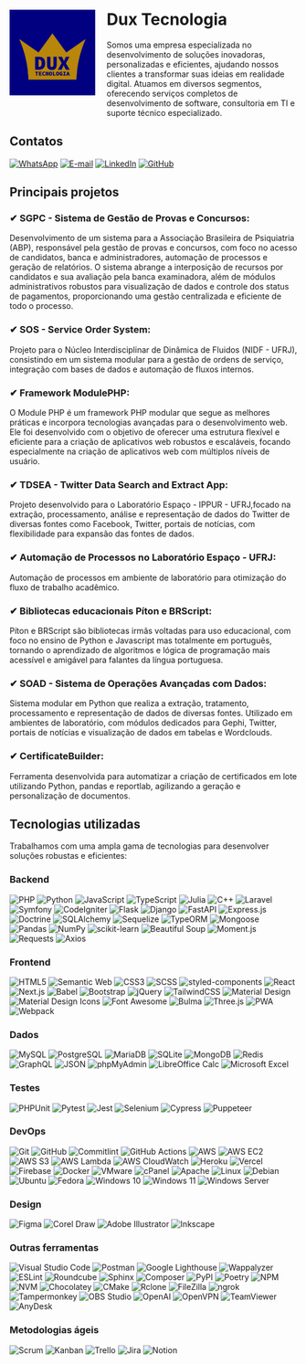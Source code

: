 <div style="display: flex; align-items: center;">
    <img src="assets/logo.png" alt="Logo da Empresa" style="width: 150px; margin-right: 20px;">
    <div>
        <h1>Dux Tecnologia</h2>
        Somos uma empresa especializada no desenvolvimento de soluções inovadoras, personalizadas e eficientes, ajudando nossos clientes a transformar suas ideias em realidade digital. Atuamos em diversos segmentos, oferecendo serviços completos de desenvolvimento de software, consultoria em TI e suporte técnico especializado.
    </div>
</div>

## Contatos

[![WhatsApp](https://img.shields.io/badge/WhatsApp-25D366?style=for-the-badge&logo=whatsapp&logoColor=white)](https://wa.me/5521989032187)
[![E-mail](https://img.shields.io/badge/Email-D14836?style=for-the-badge&logo=gmail&logoColor=white)](mailto:contato@tpereira.com.br)
[![LinkedIn](https://img.shields.io/badge/LinkedIn-0077B5?style=for-the-badge&logo=linkedin&logoColor=white)](https://www.linkedin.com/in/tpereira-com-br/)
[![GitHub](https://img.shields.io/badge/GitHub-181717?style=for-the-badge&logo=github&logoColor=white)](https://github.com/duxtec)


## Principais projetos

### ✔ **SGPC - Sistema de Gestão de Provas e Concursos:**

Desenvolvimento de um sistema para a Associação Brasileira de Psiquiatria (ABP), responsável pela gestão de provas e concursos, com foco no acesso de candidatos, banca e administradores, automação de processos e geração de relatórios. O sistema abrange a interposição de recursos por candidatos e sua avaliação pela banca examinadora, além de módulos administrativos robustos para visualização de dados e controle dos status de pagamentos, proporcionando uma gestão centralizada e eficiente de todo o processo.


### ✔ **SOS - Service Order System:**

Projeto para o Núcleo Interdisciplinar de Dinâmica de Fluidos (NIDF - UFRJ), consistindo em um sistema modular para a gestão de ordens de serviço, integração com bases de dados e automação de fluxos internos.


### ✔ **Framework ModulePHP:**

O Module PHP é um framework PHP modular que segue as melhores práticas e incorpora tecnologias avançadas para o desenvolvimento web. Ele foi desenvolvido com o objetivo de oferecer uma estrutura flexível e eficiente para a criação de aplicativos web robustos e escaláveis, focando especialmente na criação de aplicativos web com múltiplos níveis de usuário.


### ✔ **TDSEA - Twitter Data Search and Extract App:**

Projeto desenvolvido para o Laboratório Espaço - IPPUR - UFRJ,focado na extração, processamento, análise e representação de dados do Twitter de diversas fontes como Facebook, Twitter, portais de notícias, com flexibilidade para expansão das fontes de dados.


### ✔ **Automação de Processos no Laboratório Espaço - UFRJ:**

Automação de processos em ambiente de laboratório para otimização do fluxo de trabalho acadêmico.


### ✔ **Bibliotecas educacionais Píton e BRScript:**

Píton e BRScript são bibliotecas irmãs voltadas para uso educacional, com foco no ensino de Python e Javascript mas totalmente em português, tornando o aprendizado de algoritmos e lógica de programação mais acessível e amigável para falantes da língua portuguesa.


### ✔ **SOAD - Sistema de Operações Avançadas com Dados:**

Sistema modular em Python que realiza a extração, tratamento, processamento e representação de dados de diversas fontes. Utilizado em ambientes de laboratório, com módulos dedicados para Gephi, Twitter, portais de notícias e visualização de dados em tabelas e Wordclouds.


### ✔ **CertificateBuilder:**

Ferramenta desenvolvida para automatizar a criação de certificados em lote utilizando Python, pandas e reportlab, agilizando a geração e personalização de documentos.


## Tecnologias utilizadas

Trabalhamos com uma ampla gama de tecnologias para desenvolver soluções robustas e eficientes:

### Backend
<!-- - #### **Linguagens de Programação:** -->

![PHP](https://img.shields.io/badge/PHP-ffffff?style=for-the-badge&logo=php&logoColor=777BB4)
![Python](https://img.shields.io/badge/Python-ffffff?style=for-the-badge&logo=python&logoColor=3670A0)
![JavaScript](https://img.shields.io/badge/JavaScript-ffffff?style=for-the-badge&logo=javascript&logoColor=e5bb48)
![TypeScript](https://img.shields.io/badge/TypeScript-ffffff?style=for-the-badge&logo=typescript&logoColor=377bc7)
![Julia](https://img.shields.io/badge/Julia-ffffff?style=for-the-badge&logo=julia&logoColor=000000)
![C++](https://img.shields.io/badge/C++-ffffff?style=for-the-badge&logo=cplusplus&logoColor=0784ce)
![Laravel](https://img.shields.io/badge/Laravel-ffffff?style=for-the-badge&logo=laravel&logoColor=FF2D20)
![Symfony](https://img.shields.io/badge/Symfony-ffffff?style=for-the-badge&logo=symfony&logoColor=000000)
![CodeIgniter](https://img.shields.io/badge/CodeIgniter-ffffff?style=for-the-badge&logo=codeigniter&logoColor=ef4929)
![Flask](https://img.shields.io/badge/Flask-ffffff?style=for-the-badge&logo=flask&logoColor=000000)
![Django](https://img.shields.io/badge/Django-ffffff?style=for-the-badge&logo=django&logoColor=103526)
![FastAPI](https://img.shields.io/badge/FastAPI-ffffff?style=for-the-badge&logo=fastapi&logoColor=0c9c8f)
![Express.js](https://img.shields.io/badge/Express.js-ffffff?style=for-the-badge&logo=express&logoColor=3f3f3f)
![Doctrine](https://img.shields.io/badge/Doctrine-ffffff?style=for-the-badge&logo=doctrine&logoColor=f5713f)
![SQLAlchemy](https://img.shields.io/badge/SQLAlchemy-ffffff?style=for-the-badge&logo=sqlalchemy&logoColor=ce270a)
![Sequelize](https://img.shields.io/badge/Sequelize-ffffff?style=for-the-badge&logo=sequelize&logoColor=0db0ef)
![TypeORM](https://img.shields.io/badge/TypeORM-ffffff?style=for-the-badge&logo=typeorm&logoColor=fe100a)
![Mongoose](https://img.shields.io/badge/Mongoose-ffffff?style=for-the-badge&logo=mongoose&logoColor=8c0707)
![Pandas](https://img.shields.io/badge/Pandas-ffffff?style=for-the-badge&logo=pandas&logoColor=190e58)
![NumPy](https://img.shields.io/badge/NumPy-ffffff?style=for-the-badge&logo=numpy&logoColor=537ad0)
![scikit-learn](https://img.shields.io/badge/scikit--learn-ffffff?style=for-the-badge&logo=scikit-learn&logoColor=f89c3f)
![Beautiful Soup](https://img.shields.io/badge/Beautiful%20Soup-ffffff?style=for-the-badge&logo=python&logoColor=000000)
![Moment.js](https://img.shields.io/badge/Moment.js-ffffff?style=for-the-badge&logo=javascript&logoColor=60b1a7)
![Requests](https://img.shields.io/badge/Requests-ffffff?style=for-the-badge&logo=python&logoColor=757575)
![Axios](https://img.shields.io/badge/Axios-ffffff?style=for-the-badge&logo=axios&logoColor=5e30e5)




### Frontend

![HTML5](https://img.shields.io/badge/HTML5-ffffff?style=for-the-badge&logo=html5&logoColor=E34F26)
![Semantic Web](https://img.shields.io/badge/Semantic%20Web-ffffff?style=for-the-badge&logo=semantic-web&logoColor=335ea3)
![CSS3](https://img.shields.io/badge/CSS3-ffffff?style=for-the-badge&logo=css3&logoColor=1572B6)
![SCSS](https://img.shields.io/badge/SCSS-ffffff?style=for-the-badge&logo=sass&logoColor=ce6a9d)
![styled-components](https://img.shields.io/badge/styled--components-ffffff?style=for-the-badge&logo=styled-components&logoColor=d979b3)
![React](https://img.shields.io/badge/React-ffffff?style=for-the-badge&logo=react&logoColor=65dbfb)
![Next.js](https://img.shields.io/badge/Next.js-ffffff?style=for-the-badge&logo=nextdotjs&logoColor=000000)
![Babel](https://img.shields.io/badge/Babel-F9DC3E?style=for-the-badge&logo=babel&logoColor=black)
![Bootstrap](https://img.shields.io/badge/Bootstrap-ffffff?style=for-the-badge&logo=bootstrap&logoColor=7c16f8)
![jQuery](https://img.shields.io/badge/jQuery-ffffff?style=for-the-badge&logo=jquery&logoColor=0f6cae)
![TailwindCSS](https://img.shields.io/badge/Tailwind%20CSS-ffffff?style=for-the-badge&logo=tailwind-css&logoColor=3ebef8)
![Material Design](https://img.shields.io/badge/Material%20Design-ffffff?style=for-the-badge&logo=materialdesign&logoColor=000000)
![Material Design Icons](https://img.shields.io/badge/Material%20Design%20Icons-2196F3?style=for-the-badge&logo=materialdesignicons&logoColor=white)
![Font Awesome](https://img.shields.io/badge/Font%20Awesome-538DD7?style=for-the-badge&logo=font-awesome&logoColor=white)
![Bulma](https://img.shields.io/badge/Bulma-ffffff?style=for-the-badge&logo=bulma&logoColor=07d1b3)
![Three.js](https://img.shields.io/badge/Three.js-ffffff?style=for-the-badge&logo=three.js&logoColor=000000)
![PWA](https://img.shields.io/badge/PWA-ffffff?style=for-the-badge&logo=pwa&logoColor=5e16c9)
![Webpack](https://img.shields.io/badge/Webpack-ffffff?style=for-the-badge&logo=webpack&logoColor=227bc1)

### Dados

![MySQL](https://img.shields.io/badge/MySQL-ffffff?style=for-the-badge&logo=mysql&logoColor=000000)
![PostgreSQL](https://img.shields.io/badge/PostgreSQL-ffffff?style=for-the-badge&logo=postgresql&logoColor=396b94)
![MariaDB](https://img.shields.io/badge/MariaDB-ffffff?style=for-the-badge&logo=mariadb&logoColor=073b4b)
![SQLite](https://img.shields.io/badge/SQLite-ffffff?style=for-the-badge&logo=sqlite&logoColor=6fbdeb)
![MongoDB](https://img.shields.io/badge/MongoDB-ffffff?style=for-the-badge&logo=mongodb&logoColor=499c3a)
![Redis](https://img.shields.io/badge/Redis-ffffff?style=for-the-badge&logo=redis&logoColor=c73632)
![GraphQL](https://img.shields.io/badge/GraphQL-ffffff?style=for-the-badge&logo=graphql&logoColor=e2089b)
![JSON](https://img.shields.io/badge/JSON-ffffff?style=for-the-badge&logo=json&logoColor=000000)
![phpMyAdmin](https://img.shields.io/badge/phpMyAdmin-ffffff?style=for-the-badge&logo=phpmyadmin&logoColor=f99c11)
![LibreOffice Calc](https://img.shields.io/badge/LibreOffice%20Calc-ffffff?style=for-the-badge&logo=libreoffice-calc&logoColor=44c432)
![Microsoft Excel](https://img.shields.io/badge/Microsoft%20Excel-236f44?style=for-the-badge&logo=microsoft-excel&logoColor=white)

### Testes
![PHPUnit](https://img.shields.io/badge/PHPUnit-ffffff?style=for-the-badge&logo=php&logoColor=429fd8)
![Pytest](https://img.shields.io/badge/Pytest-ffffff?style=for-the-badge&logo=pytest&logoColor=0A9EDC)
![Jest](https://img.shields.io/badge/Jest-ffffff?style=for-the-badge&logo=jest&logoColor=c3192c)
![Selenium](https://img.shields.io/badge/Selenium-ffffff?style=for-the-badge&logo=selenium&logoColor=07b507)
![Cypress](https://img.shields.io/badge/Cypress-ffffff?style=for-the-badge&logo=cypress&logoColor=07b507)
![Puppeteer](https://img.shields.io/badge/Puppeteer-ffffff?style=for-the-badge&logo=puppeteer&logoColor=08daa6)


### DevOps

![Git](https://img.shields.io/badge/Git-ffffff?style=for-the-badge&logo=git&logoColor=f05539)
![GitHub](https://img.shields.io/badge/GitHub-ffffff?style=for-the-badge&logo=github&logoColor=000000)
![Commitlint](https://img.shields.io/badge/Commitlint-ffffff?style=for-the-badge&logo=commitlint&logoColor=000000)
![GitHub Actions](https://img.shields.io/badge/GitHub%20Actions-ffffff?style=for-the-badge&logo=githubactions&logoColor=3493FF)
![AWS](https://img.shields.io/badge/AWS-ffffff?style=for-the-badge&logo=amazonwebservices&logoColor=ff9c07)
![AWS EC2](https://img.shields.io/badge/AMAZON%20EC2-e27316?style=for-the-badge&logo=amazonec2&logoColor=white)
![AWS S3](https://img.shields.io/badge/AWS%20S3-509331?style=for-the-badge&logo=amazon-s3&logoColor=white)
![AWS Lambda](https://img.shields.io/badge/AWS%20Lambda-d96a19?style=for-the-badge&logo=aws-lambda&logoColor=white)
![AWS CloudWatch](https://img.shields.io/badge/AWS%20CloudWatch-cd2868?style=for-the-badge&logo=amazon-cloudwatch&logoColor=white)
![Heroku](https://img.shields.io/badge/Heroku-ffffff?style=for-the-badge&logo=heroku&logoColor=49079b)
![Vercel](https://img.shields.io/badge/Vercel-ffffff?style=for-the-badge&logo=vercel&logoColor=000000)
![Firebase](https://img.shields.io/badge/Firebase-ffffff?style=for-the-badge&logo=firebase&logoColor=de3307)
![Docker](https://img.shields.io/badge/Docker-ffffff?style=for-the-badge&logo=docker&logoColor=109fed)
![VMware](https://img.shields.io/badge/VMware-ffffff?style=for-the-badge&logo=vmware&logoColor=737376)
![cPanel](https://img.shields.io/badge/cPanel-ffffff?style=for-the-badge&logo=cpanel&logoColor=ff7033)
![Apache](https://img.shields.io/badge/Apache-ffffff?style=for-the-badge&logo=apache&logoColor=c12545)
![Linux](https://img.shields.io/badge/Linux-ffffff?style=for-the-badge&logo=linux&logoColor=black)
![Debian](https://img.shields.io/badge/Debian-ffffff?style=for-the-badge&logo=debian&logoColor=d80e55)
![Ubuntu](https://img.shields.io/badge/Ubuntu-ffffff?style=for-the-badge&logo=ubuntu&logoColor=de4e1a)
![Fedora](https://img.shields.io/badge/Fedora-ffffff?style=for-the-badge&logo=fedora&logoColor=55a5db)
![Windows 10](https://img.shields.io/badge/Windows%2010-0078D6?style=for-the-badge&logo=windows&logoColor=white)
![Windows 11](https://img.shields.io/badge/Windows%2011-0078D6?style=for-the-badge&logo=windows&logoColor=white)
![Windows Server](https://img.shields.io/badge/Windows%20Server-0078D6?style=for-the-badge&logo=windows&logoColor=white)


### Design

![Figma](https://img.shields.io/badge/Figma-000000?style=for-the-badge&logo=figma&logoColor=ffffff)
![Corel Draw](https://img.shields.io/badge/Corel%20Draw-65aa0d?style=for-the-badge&logo=coreldraw&logoColor=white)
![Adobe Illustrator](https://img.shields.io/badge/Adobe%20Illustrator-ff9d07?style=for-the-badge&logo=adobeillustrator&logoColor=300000)
![Inkscape](https://img.shields.io/badge/Inkscape-ffffff?style=for-the-badge&logo=inkscape&logoColor=black)


### Outras ferramentas
![Visual Studio Code](https://img.shields.io/badge/Visual%20Studio%20Code-007ACC?style=for-the-badge&logo=visual-studio-code&logoColor=white)
![Postman](https://img.shields.io/badge/Postman-ffffff?style=for-the-badge&logo=postman&logoColor=ff703d)
![Google Lighthouse](https://img.shields.io/badge/Lighthouse-0c3b8e?style=for-the-badge&logo=lighthouse&logoColor=f34e23)
![Wappalyzer](https://img.shields.io/badge/Wappalyzer-ffffff?style=for-the-badge&logo=wappalyzer&logoColor=4c0faf)
![ESLint](https://img.shields.io/badge/ESLint-ffffff?style=for-the-badge&logo=eslint&logoColor=5138c4)
![Roundcube](https://img.shields.io/badge/Roundcube-cdcdcd?style=for-the-badge&logo=roundcube&logoColor=3DBFFF)
![Sphinx](https://img.shields.io/badge/Sphinx-1D3D65?style=for-the-badge&logo=sphinx&logoColor=white)
![Composer](https://img.shields.io/badge/Composer-white?style=for-the-badge&logo=composer&logoColor=882B2E)
![PyPI](https://img.shields.io/badge/PyPI-3670A0?style=for-the-badge&logo=pypi&logoColor=ffdd54)
![Poetry](https://img.shields.io/badge/Poetry-291c48?style=for-the-badge&logo=poetry&logoColor=0891e4)
![NPM](https://img.shields.io/badge/NPM-CB3837?style=for-the-badge&logo=npm&logoColor=white)
![NVM](https://img.shields.io/badge/NVM-F4DD4B?style=for-the-badge&logo=nvm&logoColor=black)
![Chocolatey](https://img.shields.io/badge/Chocolatey-84B6E4?style=for-the-badge&logo=chocolatey&logoColor=8f5230)
![CMake](https://img.shields.io/badge/CMake-ffffff?style=for-the-badge&logo=cmake&logoColor=black)
![Rclone](https://img.shields.io/badge/Rclone-ffffff?style=for-the-badge&logo=rclone&logoColor=73cbf2)
![FileZilla](https://img.shields.io/badge/FileZilla-ffffff?style=for-the-badge&logo=filezilla&logoColor=be0707)
![ngrok](https://img.shields.io/badge/ngrok-ffffff?style=for-the-badge&logo=ngrok&logoColor=1629a1)
![Tampermonkey](https://img.shields.io/badge/Tampermonkey-00485B?style=for-the-badge&logo=tampermonkey&logoColor=black)
![OBS Studio](https://img.shields.io/badge/OBS%20Studio-000000?style=for-the-badge&logo=obs-studio&logoColor=white)
![OpenAI](https://img.shields.io/badge/OpenAI-000000?style=for-the-badge&logo=openai&logoColor=white)
![OpenVPN](https://img.shields.io/badge/OpenVPN-EA7E20?style=for-the-badge&logo=openvpn&logoColor=white)
![TeamViewer](https://img.shields.io/badge/TeamViewer-ffffff?style=for-the-badge&logo=teamviewer&logoColor=158fe9)
![AnyDesk](https://img.shields.io/badge/AnyDesk-ffffff?style=for-the-badge&logo=anydesk&logoColor=f04a41)

### Metodologias ágeis
![Scrum](https://img.shields.io/badge/Scrum-a54cb2?style=for-the-badge&logo=scrum&logoColor=white)
![Kanban](https://img.shields.io/badge/Kanban-33C3CA?style=for-the-badge&logo=kanban&logoColor=white)
![Trello](https://img.shields.io/badge/Trello-0052CC?style=for-the-badge&logo=trello&logoColor=white)
![Jira](https://img.shields.io/badge/Jira-0052CC?style=for-the-badge&logo=jira&logoColor=white)
![Notion](https://img.shields.io/badge/Notion-000000?style=for-the-badge&logo=notion&logoColor=white)

